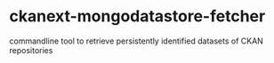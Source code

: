# ckanext-mongodatastore-fetcher
commandline tool to retrieve persistently identified datasets of CKAN repositories
